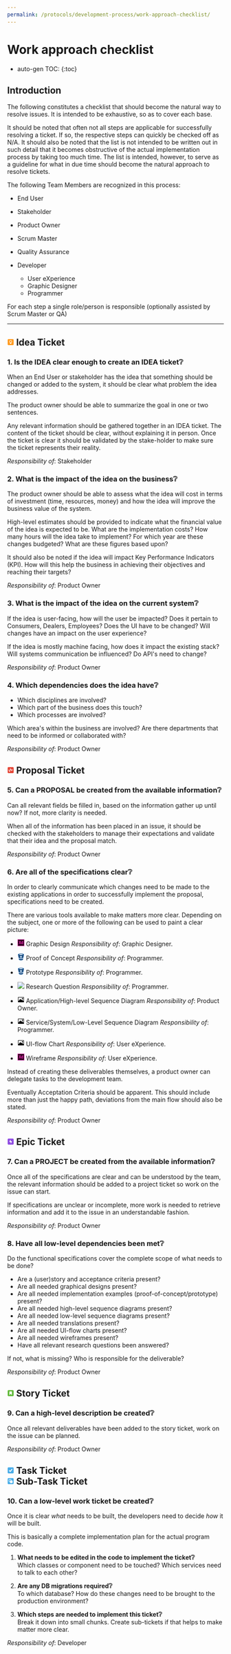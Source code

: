 ```yaml
---
permalink: /protocols/development-process/work-approach-checklist/
---
```


<link rel="stylesheet" href="../roles.css" />

# Work approach checklist

- auto-gen TOC:
{:toc}

## Introduction

The following constitutes a checklist that should become the natural way to
resolve issues. It is intended to be exhaustive, so as to cover each base.

It should be noted that often not all steps are applicable for successfully
resolving a ticket. If so, the respective steps can quickly be checked off as
N/A. It should also be noted that the list is not intended to be written out in
such detail that it becomes obstructive of the actual implementation process by
taking too much time. The list is intended, however, to serve as a guideline for
what in due time should become the natural approach to resolve tickets.

The following Team Members are recognized in this process:

- <span class="role role-end-user">End User</span>

- <span class="role role-stakeholder">Stakeholder</span>

- <span class="role role-product-owner">Product Owner</span>

- <span class="role role-scrum-master">Scrum Master</span>

- <span class="role role-quality-assurance">Quality Assurance</span>

- <span class="role role-developer">Developer

  - <span class="role role-ux">User eXperience </span>
  - <span class="role role-graphic-designer">Graphic Designer </span>
  - <span class="role role-programmer">Programmer</span>

For each step a single role/person is responsible (optionally assisted by Scrum
Master or QA)

-------------------------------------------------------------------------------

## ![](../images/idea.png) Idea Ticket

### 1. **Is the IDEA clear enough to create an IDEA ticket❔**

When an <span class="role role-end-user">End User</span> or stakeholder has
the idea that something should be changed or added to the system, it should be
clear what problem the idea addresses.

The product owner should be able to summarize the goal in one or two sentences.

Any relevant information should be gathered together in an IDEA ticket. The
content of the ticket should be clear, without explaining it in person. Once the
ticket is clear it should be validated by the stake-holder to make sure the
ticket represents their reality.

_Responsibility of_: <span class="role role-stakeholder">Stakeholder</span>

### 2. **What is the impact of the idea on the business❔**

The product owner should be able to assess what the idea will cost in terms of
investment (time, resources, money) and how the idea will improve the business
value of the system.

High-level estimates should be provided to indicate what the financial value
of the idea is expected to be. What are the implementation costs? How many
hours will the idea take to implement? For which year are these changes
budgeted? What are these figures based upon?

It should also be noted if the idea will impact Key Performance Indicators
(KPI). How will this help the business in achieving their objectives and
reaching their targets?

_Responsibility of_: <span class="role role-product-owner">Product Owner</span>

### 3. **What is the impact of the idea on the current system❔**

If the idea is user-facing, how will the user be impacted? Does it pertain to
Consumers, Dealers, Employees? Does the UI have to be changed? Will changes have
an impact on the user experience?

If the idea is mostly machine facing, how does it impact the existing stack?
Will systems communication be influenced? Do API's need to change?

_Responsibility of_: <span class="role role-product-owner">Product Owner</span>

### 4. **Which dependencies does the idea have❔**

- Which disciplines are involved?
- Which part of the business does this touch?
- Which processes are involved?

Which area's within the business are involved? Are there departments that need
to be informed or collaborated with?

_Responsibility of_: <span class="role role-product-owner">Product Owner</span>

## ![](../images/proposal.png) Proposal Ticket

### 5. **Can a PROPOSAL be created from the available information❔**

Can all relevant fields be filled in, based on the information gather up until
now? If not, more clarity is needed.

When all of the information has been placed in an issue, it should be checked
with the stakeholders to manage their expectations and validate that their
idea and the proposal match.

_Responsibility of_: <span class="role role-product-owner">Product Owner</span>

### 6. **Are all of the specifications clear❔**

In order to clearly communicate which changes need to be made to the existing
applications in order to successfully implement the proposal, specifications
need to be created.

There are various tools available to make matters more clear. Depending on the
subject, one or more of the following can be used to paint a clear picture:

- ![](../images/adobe-xd.png) Graphic Design _Responsibility of_:
  <span class="role role-graphic-designer">Graphic Designer</span>.

- ![](../images/bitbucket.png) Proof of Concept _Responsibility of_:
  <span class="role role-programmer">Programmer</span>.

- ![](../images/bitbucket.png) Prototype _Responsibility of_:
  <span class="role role-programmer">Programmer</span>.

- ![](https://goo.gl/t857rT) Research Question _Responsibility of_:
  <span class="role role-programmer">Programmer</span>.

- ![](../images/image.png) Application/High-level Sequence Diagram _Responsibility of_:
  <span class="role role-product-owner">Product Owner</span>.

- ![](../images/image.png) Service/System/Low-Level Sequence Diagram _Responsibility of_:
  <span class="role role-programmer">Programmer</span>.

- ![](../images/image.png) UI-flow Chart _Responsibility of_:
  <span class="role role-ux">User eXperience</span>.

- ![](../images/adobe-xd.png) Wireframe _Responsibility of_:
  <span class="role role-ux">User eXperience</span>.

Instead of creating these deliverables themselves, a product owner can
delegate tasks to the development team.

Eventually Acceptation Criteria should be apparent. This should include more
than just the happy path, deviations from the main flow should also be stated.

_Responsibility of_: <span class="role role-product-owner">Product Owner</span>

## ![](../images/epic.png) Epic Ticket

### 7. **Can a PROJECT be created from the available information❔**

Once all of the specifications are clear and can be understood by the team,
the relevant information should be added to a project ticket so work on the
issue can start.

If specifications are unclear or incomplete, more work is needed to retrieve
information and add it to the issue in an understandable fashion.

_Responsibility of_: <span class="role role-product-owner">Product Owner</span>

### 8. **Have all low-level dependencies been met❔**

Do the functional specifications cover the complete scope of what needs to be done?

- Are a (user)story and acceptance criteria present?
- Are all needed graphical designs present?
- Are all needed implementation examples (proof-of-concept/prototype) present?
- Are all needed high-level sequence diagrams present?
- Are all needed low-level sequence diagrams present?
- Are all needed translations present?
- Are all needed UI-flow charts present?
- Are all needed wireframes present?
- Have all relevant research questions been answered?

If not, what is missing? Who is responsible for the deliverable?

_Responsibility of_: <span class="role role-product-owner">Product Owner</span>

## ![](../images/story.png) Story Ticket

### 9. **Can a high-level description be created❔**

Once all relevant deliverables have been added to the story ticket, work on the
issue can be planned.

_Responsibility of_: <span class="role role-product-owner">Product Owner</span>

## ![](../images/task.png) Task Ticket <br /> ![](../images/subtask.png) Sub-Task Ticket

### 10. **Can a low-level work ticket be created❔**

Once it is clear _what_ needs to be built, the developers need to decide _how_
it will be built.

This is basically a complete implementation plan for the actual program code.

1. **What needs to be edited in the code to implement the ticket❔**  
  Which classes or component need to be touched? Which services need to talk
  to each other?

2. **Are any DB migrations required❔**  
  To which database? How do these changes need to be brought to the production
  environment?

3. **Which steps are needed to implement this ticket❔**  
  Break it down into small chunks. Create sub-tickets if that helps to make matter more clear.

_Responsibility of_: <span class="role role-developer">Developer</span>
